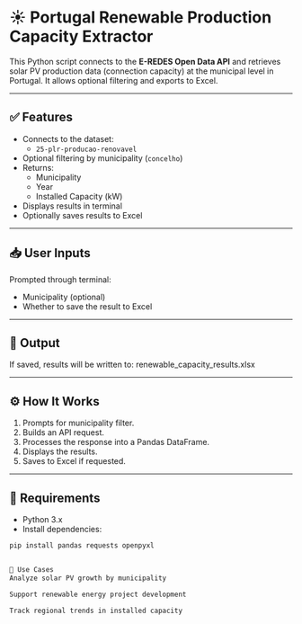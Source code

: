 # ☀️ Portugal Renewable Production Capacity Extractor

This Python script connects to the **E-REDES Open Data API** and retrieves solar PV production data (connection capacity) at the municipal level in Portugal. It allows optional filtering and exports to Excel.

---

## ✅ Features

- Connects to the dataset:
  - `25-plr-producao-renovavel`
- Optional filtering by municipality (`concelho`)
- Returns:
  - Municipality
  - Year
  - Installed Capacity (kW)
- Displays results in terminal
- Optionally saves results to Excel

---

## 📥 User Inputs

Prompted through terminal:
- Municipality (optional)
- Whether to save the result to Excel

---

## 💾 Output

If saved, results will be written to:
renewable_capacity_results.xlsx


---

## ⚙️ How It Works

1. Prompts for municipality filter.
2. Builds an API request.
3. Processes the response into a Pandas DataFrame.
4. Displays the results.
5. Saves to Excel if requested.

---

## 🔐 Requirements

- Python 3.x
- Install dependencies:
```bash
pip install pandas requests openpyxl


🧠 Use Cases
Analyze solar PV growth by municipality

Support renewable energy project development

Track regional trends in installed capacity

